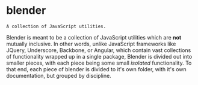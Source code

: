 # blender
`A collection of JavaScript utilities.`

Blender is meant to be a collection of JavaScript utilities which are __not__ mutually inclusive. In other words, unlike JavaScript frameworks like JQuery, Underscore, Backbone, or Angular, which contain vast collections of functionality wrapped up in a single package, Blender is divided out into smaller pieces, with each piece being some small _isolated_ functionality. To that end, each piece of blender is divided to it's own folder, with it's own documentation, but grouped by discipline.
